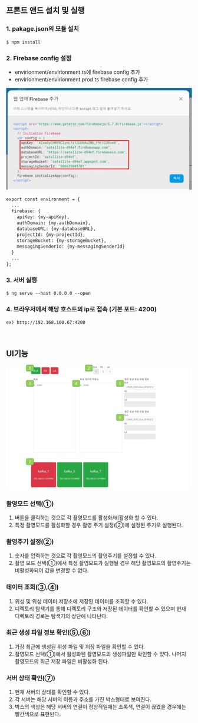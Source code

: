 ## 프론트 앤드 설치 및 실행
### 1. pakage.json의 모듈 설치

    $ npm install

### 2. Firebase config 설정
- envirionment/envirionment.ts에 firebase config 추가
- envirionment/envirionment.prod.ts firebase config 추가  

![Firebase config](../img/Satellite-Output-Process-Firebase.png)  
```
export const environment = {
  ...
  firebase: {
    apiKey: {my-apiKey},
    authDomain: {my-authDomain},
    databaseURL: {my-databaseURL},
    projectId: {my-projectId},
    storageBucket: {my-storageBucket},
    messagingSenderId: {my-messagingSenderId}
  }
  ...
};
```


### 3. 서버 실행

    $ ng serve --host 0.0.0.0 --open

### 4. 브라우저에서 해당 호스트의 ip로 접속 (기본 포트: 4200)  
    ex) http://192.168.100.67:4200

&nbsp;  

## UI기능

![Satellite-Output-Process-TesterUI 구조](../img/Satellite-Output-Process-Tester_FrontEndUI.jpg)

### 촬영모드 선택(①)
  1. 버튼을 클릭하는 것으로 각 촬영모드를 활성화/비활성화 할 수 있다.
  2. 특정 촬영모드를 활성화할 경우 촬영 주기 설정(②)에 설정된 주기로 실행된다.

### 촬영주기 설정(②)
  1. 숫자를 입력하는 것으로 각 촬영모드의 촬영주기를 설정할 수 있다.
  2. 촬영 모드 선택(①)에서 특정 촬영모드가 실행될 경우 해당 촬영모드의 촬영주기는 비활성화되어 값을 변경할 수 없다.

### 데이터 조회(③,④)
  1. 위성 및 위성 데이터 저장소에 저장된 데이터를 조회할 수 있다.
  2. 디렉토리 탐색기를 통해 디렉토리 구조와 저장된 데이터를 확인할 수 있으며 현재 디렉토리 경로는 탐색기의 상단에 나타난다.

### 최근 생성 파일 정보 확인(⑤,⑥)
  1. 가장 최근에 생성된 위성 파일 및 저장 파일을 확인할 수 있다.
  2. 촬영모드 선택(①)에서 활성화된 촬영모드의 생성파일만 확인할 수 있다. 나머지 촬영모드의 최근 저장 파일은 비활성화 된다.

### 서버 상태 확인(⑦)
  1. 현재 서버의 상태를 확인할 수 있다.
  2. 각 서버는 해당 서버의 이름과 주소를 가진 박스형태로 보여진다.
  3. 박스의 색상은 해당 서버의 연결이 정상적일때는 초록색, 연결이 끊겼을 경우에는 빨간색으로 표현된다.
